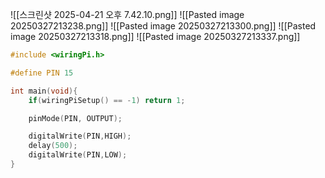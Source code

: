 ![[스크린샷 2025-04-21 오후 7.42.10.png]]
![[Pasted image 20250327213238.png]]
![[Pasted image 20250327213300.png]]
![[Pasted image 20250327213318.png]]
![[Pasted image 20250327213337.png]]


```c
#include <wiringPi.h>

#define PIN 15

int main(void){
	if(wiringPiSetup() == -1) return 1;

	pinMode(PIN, OUTPUT);

	digitalWrite(PIN,HIGH);
	delay(500);
	digitalWrite(PIN,LOW);
}

```
